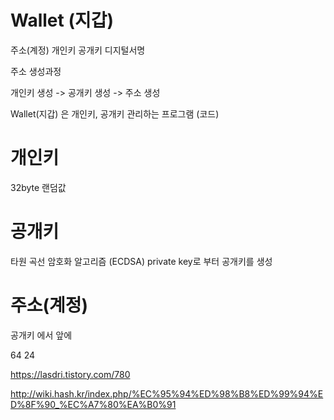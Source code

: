 # Wallet (지갑)

주소(계정)
개인키
공개키
디지털서명


주소 생성과정

개인키 생성 -> 공개키 생성 -> 주소 생성


Wallet(지갑) 은 개인키, 공개키  관리하는 프로그램 (코드)



# 개인키

32byte 랜덤값 


# 공개키

타원 곡선 암호화 알고리즘 (ECDSA) private key로 부터 공개키를 생성


# 주소(계정)

공개키 에서 앞에 

64 24



https://lasdri.tistory.com/780



http://wiki.hash.kr/index.php/%EC%95%94%ED%98%B8%ED%99%94%ED%8F%90_%EC%A7%80%EA%B0%91